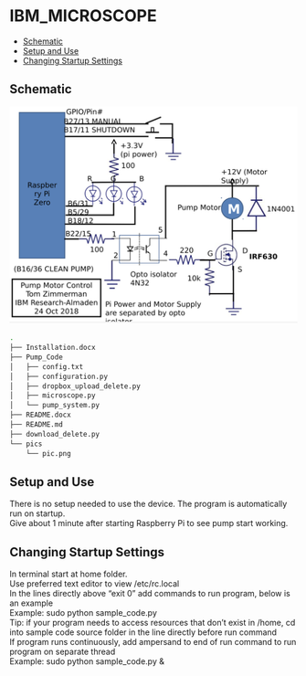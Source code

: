 
# IBM_MICROSCOPE

- [Schematic](#Schematic)
- [Setup and Use](#Setup-and-Use)
- [Changing Startup Settings](#Changing-Startup-Settings)


## Schematic
![pics](pics/pic.png)

~~~bash
.
├── Installation.docx
├── Pump_Code
│   ├── config.txt
│   ├── configuration.py
│   ├── dropbox_upload_delete.py
│   ├── microscope.py
│   └── pump_system.py
├── README.docx
├── README.md
├── download_delete.py
└── pics
    └── pic.png
~~~

## Setup and Use
There is no setup needed to use the device. The program is automatically run on startup.<br />
Give about 1 minute after starting Raspberry Pi to see pump start working.

## Changing Startup Settings
In terminal start at home folder.<br />
Use preferred text editor to view /etc/rc.local<br />
In the lines directly above “exit 0” add commands to run program, below is an example<br />
Example: sudo python sample_code.py<br />
Tip: if your program needs to access resources that don’t exist in /home, cd into sample code source folder in the line directly before run command<br />
If program runs continuously, add ampersand to end of run command to run program on separate thread<br />
Example: sudo python sample_code.py &<br />
